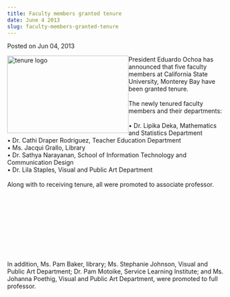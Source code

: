 ```yaml
---
title: Faculty members granted tenure
date: June 4 2013
slug: faculty-members-granted-tenure
---
```


 



<span class="date">Posted on Jun 04, 2013    </span>
<p><img alt="tenure logo" src="https://news.csumb.edu/sites/default/files/65/attachments/news/images/tenure.jpeg" style="float:left; width:281px; height:179px">President Eduardo
Ochoa has announced that five faculty members at California State
University, Monterey Bay have been granted tenure.<br>
<br>
The newly tenured faculty members and their departments:<br>
<br>
&#x2022; Dr. Lipika Deka, Mathematics and Statistics Department<br>
&#x2022; Dr. Cathi Draper Rodriguez, Teacher Education Department<br>
&#x2022; Ms. Jacqui Grallo, Library<br>
&#x2022; Dr. Sathya Narayanan, School of Information Technology and
Communication Design<br>
&#x2022; Dr. Lila Staples, Visual and Public Art Department<br>
<br>
Along with to receiving tenure, all were promoted to associate
professor.</br></br></br></br></br></br></br></br></br></br></img></p>
<p>In addition, Ms. Pam Baker, library; Ms. Stephanie Johnson,
Visual and Public Art Department; Dr. Pam Motoike, Service Learning
Institute; and Ms. Johanna Poethig, Visual and Public Art
Department, were promoted to full professor.</p>





```
